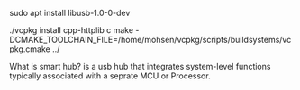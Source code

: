 

sudo apt install libusb-1.0-0-dev


./vcpkg install cpp-httplib
c
make -DCMAKE_TOOLCHAIN_FILE=/home/mohsen/vcpkg/scripts/buildsystems/vcpkg.cmake  ../


What is smart hub?
is a usb hub that integrates system-level functions typically associated with a seprate MCU or Processor.